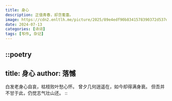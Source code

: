 ```yaml
---
title: 身心
description: 正值青春，却念耄耋。
image: https://cdn2.enltlh.me/picture/2025/89e4edf90b8341578390372d537d10d4.avif
date: 2024-07-13
categories: [诗词]
tags: [写作, 杂记]
---
```


::poetry
---
title: 身心
author: 落憾
---
白发老身心自哀，枯枝败叶愁心怀。
曾夕几何逍遥在，如今却得满身衰。
但吾并不甘于此，仍觉志气壮山还。
::
